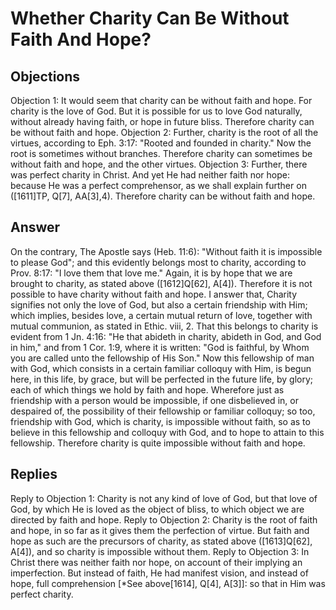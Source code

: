 # Whether Charity Can Be Without Faith And Hope?
## Objections
Objection 1: It would seem that charity can be without faith and hope. For charity is the love of God. But it is possible for us to love God naturally, without already having faith, or hope in future bliss. Therefore charity can be without faith and hope.
Objection 2: Further, charity is the root of all the virtues, according to Eph. 3:17: "Rooted and founded in charity." Now the root is sometimes without branches. Therefore charity can sometimes be without faith and hope, and the other virtues.
Objection 3: Further, there was perfect charity in Christ. And yet He had neither faith nor hope: because He was a perfect comprehensor, as we shall explain further on ([1611]TP, Q[7], AA[3],4). Therefore charity can be without faith and hope.
## Answer
On the contrary, The Apostle says (Heb. 11:6): "Without faith it is impossible to please God"; and this evidently belongs most to charity, according to Prov. 8:17: "I love them that love me." Again, it is by hope that we are brought to charity, as stated above ([1612]Q[62], A[4]). Therefore it is not possible to have charity without faith and hope.
I answer that, Charity signifies not only the love of God, but also a certain friendship with Him; which implies, besides love, a certain mutual return of love, together with mutual communion, as stated in Ethic. viii, 2. That this belongs to charity is evident from 1 Jn. 4:16: "He that abideth in charity, abideth in God, and God in him," and from 1 Cor. 1:9, where it is written: "God is faithful, by Whom you are called unto the fellowship of His Son." Now this fellowship of man with God, which consists in a certain familiar colloquy with Him, is begun here, in this life, by grace, but will be perfected in the future life, by glory; each of which things we hold by faith and hope. Wherefore just as friendship with a person would be impossible, if one disbelieved in, or despaired of, the possibility of their fellowship or familiar colloquy; so too, friendship with God, which is charity, is impossible without faith, so as to believe in this fellowship and colloquy with God, and to hope to attain to this fellowship. Therefore charity is quite impossible without faith and hope.
## Replies
Reply to Objection 1: Charity is not any kind of love of God, but that love of God, by which He is loved as the object of bliss, to which object we are directed by faith and hope.
Reply to Objection 2: Charity is the root of faith and hope, in so far as it gives them the perfection of virtue. But faith and hope as such are the precursors of charity, as stated above ([1613]Q[62], A[4]), and so charity is impossible without them.
Reply to Objection 3: In Christ there was neither faith nor hope, on account of their implying an imperfection. But instead of faith, He had manifest vision, and instead of hope, full comprehension [*See above[1614], Q[4], A[3]]: so that in Him was perfect charity.